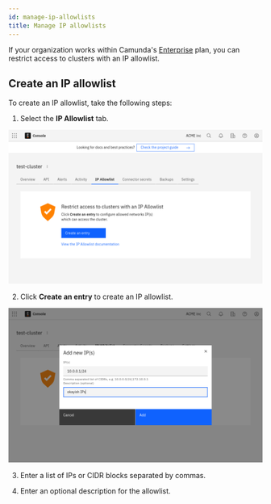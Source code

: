 ```yaml
---
id: manage-ip-allowlists
title: Manage IP allowlists
---
```


If your organization works within Camunda's [Enterprise](https://camunda.com/enterprise/) plan, you can restrict access to clusters with an IP allowlist.

## Create an IP allowlist

To create an IP allowlist, take the following steps:

1. Select the **IP Allowlist** tab.

![cluster-details](./img/cluster-detail-ip-whitelists.png)

2. Click **Create an entry** to create an IP allowlist.

![create-alert](./img/cluster-detail-create-ip-whitelist.png)

3. Enter a list of IPs or CIDR blocks separated by commas.

4. Enter an optional description for the allowlist.
